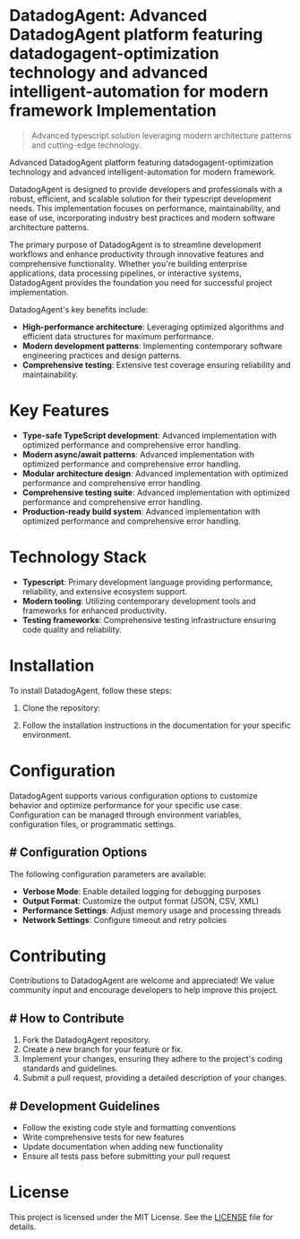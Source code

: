 <!-- fallback_DatadogAgent_20251001210238_29817 -->

# DatadogAgent: Advanced DatadogAgent platform featuring datadogagent-optimization technology and advanced intelligent-automation for modern framework Implementation
> Advanced typescript solution leveraging modern architecture patterns and cutting-edge technology.

Advanced DatadogAgent platform featuring datadogagent-optimization technology and advanced intelligent-automation for modern framework.

DatadogAgent is designed to provide developers and professionals with a robust, efficient, and scalable solution for their typescript development needs. This implementation focuses on performance, maintainability, and ease of use, incorporating industry best practices and modern software architecture patterns.

The primary purpose of DatadogAgent is to streamline development workflows and enhance productivity through innovative features and comprehensive functionality. Whether you're building enterprise applications, data processing pipelines, or interactive systems, DatadogAgent provides the foundation you need for successful project implementation.

DatadogAgent's key benefits include:

* **High-performance architecture**: Leveraging optimized algorithms and efficient data structures for maximum performance.
* **Modern development patterns**: Implementing contemporary software engineering practices and design patterns.
* **Comprehensive testing**: Extensive test coverage ensuring reliability and maintainability.

# Key Features

* **Type-safe TypeScript development**: Advanced implementation with optimized performance and comprehensive error handling.
* **Modern async/await patterns**: Advanced implementation with optimized performance and comprehensive error handling.
* **Modular architecture design**: Advanced implementation with optimized performance and comprehensive error handling.
* **Comprehensive testing suite**: Advanced implementation with optimized performance and comprehensive error handling.
* **Production-ready build system**: Advanced implementation with optimized performance and comprehensive error handling.

# Technology Stack

* **Typescript**: Primary development language providing performance, reliability, and extensive ecosystem support.
* **Modern tooling**: Utilizing contemporary development tools and frameworks for enhanced productivity.
* **Testing frameworks**: Comprehensive testing infrastructure ensuring code quality and reliability.

# Installation

To install DatadogAgent, follow these steps:

1. Clone the repository:


2. Follow the installation instructions in the documentation for your specific environment.

# Configuration

DatadogAgent supports various configuration options to customize behavior and optimize performance for your specific use case. Configuration can be managed through environment variables, configuration files, or programmatic settings.

## # Configuration Options

The following configuration parameters are available:

* **Verbose Mode**: Enable detailed logging for debugging purposes
* **Output Format**: Customize the output format (JSON, CSV, XML)
* **Performance Settings**: Adjust memory usage and processing threads
* **Network Settings**: Configure timeout and retry policies

# Contributing

Contributions to DatadogAgent are welcome and appreciated! We value community input and encourage developers to help improve this project.

## # How to Contribute

1. Fork the DatadogAgent repository.
2. Create a new branch for your feature or fix.
3. Implement your changes, ensuring they adhere to the project's coding standards and guidelines.
4. Submit a pull request, providing a detailed description of your changes.

## # Development Guidelines

* Follow the existing code style and formatting conventions
* Write comprehensive tests for new features
* Update documentation when adding new functionality
* Ensure all tests pass before submitting your pull request

# License

This project is licensed under the MIT License. See the [LICENSE](https://github.com/Willysc10/DatadogAgent/blob/main/LICENSE) file for details.

